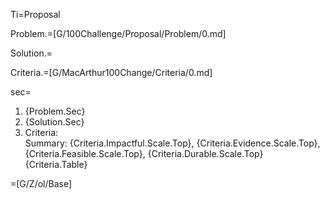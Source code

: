 Ti=Proposal

Problem.=[G/100Challenge/Proposal/Problem/0.md]

Solution.=

Criteria.=[G/MacArthur100Change/Criteria/0.md]

sec=<ol><li>{Problem.Sec}<li>{Solution.Sec}<li><span class="sec-ti">Criteria:</span><br>Summary: {Criteria.Impactful.Scale.Top}, {Criteria.Evidence.Scale.Top}, {Criteria.Feasible.Scale.Top}, {Criteria.Durable.Scale.Top} {Criteria.Table}</ol>

=[G/Z/ol/Base]